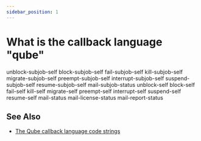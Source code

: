 ```yaml
---
sidebar_position: 1
---
```


# What is the callback language "qube"

unblock-subjob-self
block-subjob-self
fail-subjob-self
kill-subjob-self
migrate-subjob-self
preempt-subjob-self
interrupt-subjob-self
suspend-subjob-self
resume-subjob-self
mail-subjob-status
unblock-self
block-self
fail-self
kill-self
migrate-self
preempt-self
interrupt-self
suspend-self
resume-self
mail-status
mail-license-status
mail-report-status 

## See Also

* [The Qube callback language code strings](/developers-guide/callbacks/callback-languages/The+Qube+callback+language+code+strings)

